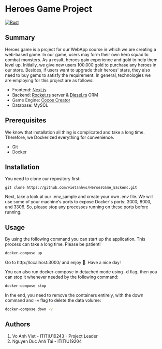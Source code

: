 # Heroes Game Project

[![Rust](https://github.com/vietanhvo/HeroesGame_Backend/actions/workflows/rust.yml/badge.svg?branch=main)](https://github.com/vietanhvo/HeroesGame_Backend/actions/workflows/rust.yml)

## Summary

Heroes game is a project for our WebApp course in which we are creating a web-based game. In our game, users may form their own hero squad to combat monsters. As a result, heroes gain experience and gold to help them level up. Initially, we give new users 100.000 gold to purchase any heroes in our store. Besides, if users want to upgrade their heroes' stars, they also need to buy gems to satisfy the requirement. In general, technologies we are employing for this project are as follows:
* Frontend: [Next.js](https://nextjs.org/)
* Backend: [Rocket.rs](https://rocket.rs/) server & [Diesel.rs](https://diesel.rs/) ORM
* Game Engine: [Cocos Creator](https://www.cocos.com/en/)
* Database: MySQL 

## Prerequisites

We know that installation all thing is complicated and take a long time. Therefore, we Dockerized everything for convenience.
* Git
* Docker

## Installation

You need to clone our repository first:
```git
git clone https://github.com/vietanhvo/HeroesGame_Backend.git
```
Next, take a look at our .env_sample and create your own .env file. We will use some of your machine's ports to expose Docker's ports: 3000, 8000, and 3306. So, please stop any processes running on these ports before running.

## Usage

By using the following command you can start up the application. This process can take a long time. Please be patient!
```sh
docker-compose up
```
Go to http://localhost:3000/ and enjoy :beers:. Have a nice day!

You can also run docker-compose in detached mode using -d flag, then you can stop it whenever needed by the following command:
```sh
docker-compose stop
```
In the end, you need to remove the containers entirely, with the down command and `-v` flag to delete the data volume:
```sh
docker-compose down -v
```

## Authors
1. Vo Anh Viet - ITITIU19243 - Project Leader
2. Nguyen Duc Anh Tai - ITITIU19204

